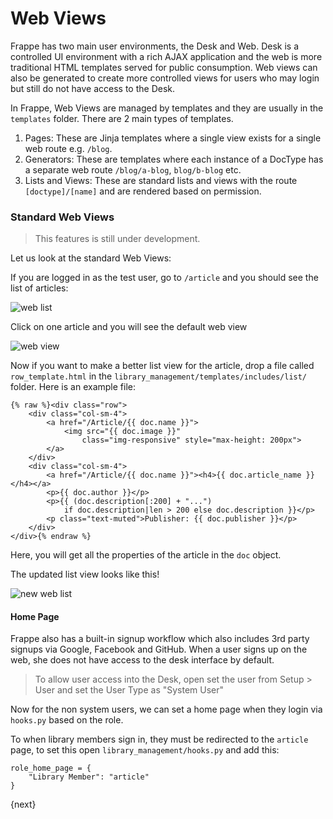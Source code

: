 # Web Views

Frappe has two main user environments, the Desk and Web. Desk is a controlled UI environment with a rich AJAX application and the web is more traditional HTML templates served for public consumption. Web views can also be generated to create more controlled views for users who may login but still do not have access to the Desk.

In Frappe, Web Views are managed by templates and they are usually in the `templates` folder. There are 2 main types of templates.

1. Pages: These are Jinja templates where a single view exists for a single web route e.g. `/blog`.
2. Generators: These are templates where each instance of a DocType has a separate web route `/blog/a-blog`, `blog/b-blog` etc.
3. Lists and Views: These are standard lists and views with the route `[doctype]/[name]` and are rendered based on permission.

### Standard Web Views

> This features is still under development.

Let us look at the standard Web Views:

If you are logged in as the test user, go to `/article` and you should see the list of articles:

<img class="screenshot" alt="web list" src="/docs/assets/img/web-list.png">

Click on one article and you will see the default web view

<img class="screenshot" alt="web view" src="/docs/assets/img/web-view.png">

Now if you want to make a better list view for the article, drop a file called `row_template.html` in the
`library_management/templates/includes/list/` folder. Here is an example file:

	{% raw %}<div class="row">
		<div class="col-sm-4">
			<a href="/Article/{{ doc.name }}">
				<img src="{{ doc.image }}"
					class="img-responsive" style="max-height: 200px">
			</a>
		</div>
		<div class="col-sm-4">
			<a href="/Article/{{ doc.name }}"><h4>{{ doc.article_name }}</h4></a>
			<p>{{ doc.author }}</p>
			<p>{{ (doc.description[:200] + "...")
				if doc.description|len > 200 else doc.description }}</p>
			<p class="text-muted">Publisher: {{ doc.publisher }}</p>
		</div>
	</div>{% endraw %}


Here, you will get all the properties of the article in the `doc` object.

The updated list view looks like this!

<img class="screenshot" alt="new web list" src="/docs/assets/img/web-list-new.png">

#### Home Page

Frappe also has a built-in signup workflow which also includes 3rd party signups via Google, Facebook and GitHub. When a user signs up on the web, she does not have access to the desk interface by default.

> To allow user access into the Desk, open set the user from Setup > User and set the User Type as "System User"

Now for the non system users, we can set a home page when they login via `hooks.py` based on the role.

To when library members sign in, they must be redirected to the `article` page, to set this open `library_management/hooks.py` and add this:

	role_home_page = {
		"Library Member": "article"
	}

{next}
